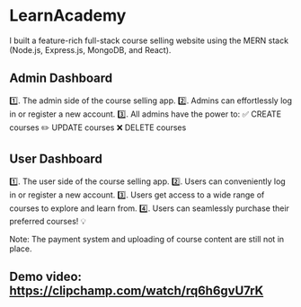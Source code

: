 # LearnAcademy

I built a feature-rich full-stack course selling website using the MERN stack (Node.js, Express.js, MongoDB, and React).

## Admin Dashboard
1️⃣. The admin side of the course selling app.
2️⃣. Admins can effortlessly log in or register a new account.
3️⃣. All admins have the power to:
    ✅ CREATE courses
    ✏️ UPDATE courses
    ❌ DELETE courses

## User Dashboard
1️⃣. The user side of the course selling app.
2️⃣. Users can conveniently log in or register a new account.
3️⃣. Users get access to a wide range of courses to explore and learn from.
4️⃣. Users can seamlessly purchase their preferred courses! 💡

Note: The payment system and uploading of course content are still not in place.

## Demo video: https://clipchamp.com/watch/rq6h6gvU7rK



